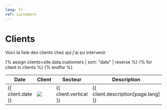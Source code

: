 ```yaml
---
lang: fr
ref: customers
---
```


# Clients

Voici la liste des clients chez qui j'ai pu intervenir

<table>
    <thead>
      <tr>
        <th>Date</th>
        <th>Client</th>
        <th>Secteur</th>
        <th>Description</th>
        <th>Poste</th>
      </tr>
    </thead>
    <tbody>
        {% assign clients=site.data.customers | sort: "date" | reverse %}
        {% for client in clients %}
        <tr>
          <td>{{ client.date }}</td>
          <td><img src="/assets/images/customer/{{ client.name }}.png" style="max-width: 100px;"/></td>
          <td>{{ client.vertical }}</td>
          <td>{{ client.description[page.lang] }}</td>
          <td>{{ client.job }}</td>
        </tr>
        {% endfor %}
    </tbody>
</table>